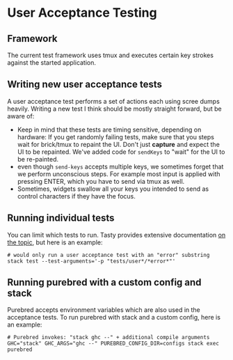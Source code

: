 # User Acceptance Testing

## Framework

The current test framework uses tmux and executes certain key strokes against
the started application.

## Writing new user acceptance tests

A user acceptance test performs a set of actions each using scree dumps heavily.
Writing a new test I think should be mostly straight forward, but be aware of:

* Keep in mind that these tests are timing sensitive, depending on hardware: If
  you get randomly failing tests, make sure that you steps wait for brick/tmux
  to repaint the UI. Don't just **capture** and expect the UI to be repainted.
  We've added code for `sendKeys` to "wait" for the UI to be re-painted.
* even though `send-keys` accepts multiple keys, we sometimes forget that we
  perform unconscious steps. For example most input is applied with pressing
  ENTER, which you have to send via tmux as well.
* Sometimes, widgets swallow all your keys you intended to send as control
  characters if they have the focus.
  
  
## Running individual tests

You can limit which tests to run. Tasty provides extensive documentation
[on the topic](https://github.com/feuerbach/tasty#patterns), but here is an
example:

    # would only run a user acceptance test with an "error" substring
    stack test --test-arguments='-p "tests/user*/*error*"'

## Running purebred with a custom config and stack

Purebred accepts environment variables which are also used in the acceptance
tests. To run purebred with stack and a custom config, here is an example:

    # Purebred invokes: "stack ghc --" + additional compile arguments
    GHC="stack" GHC_ARGS="ghc --" PUREBRED_CONFIG_DIR=configs stack exec purebred
